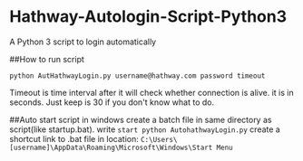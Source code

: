 Hathway-Autologin-Script-Python3
================================

A Python 3 script to login automatically

##How to run script

```python AutHathwayLogin.py username@hathway.com password timeout```

Timeout is time interval after it will check whether connection is alive. it is in seconds. Just keep is 30 if you don't know what to do.

##Auto start script in windows
create a batch file in same directory as script(like startup.bat). 
write ```start python AutohathwayLogin.py```
create a shortcut link to .bat file in location: ```C:\Users\[username]\AppData\Roaming\Microsoft\Windows\Start Menu```

